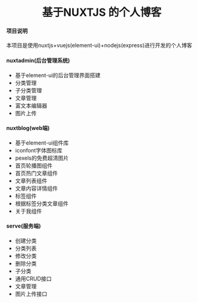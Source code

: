 <center><h1>基于NUXTJS 的个人博客</h1></center>  

#### 项目说明

本项目是使用nuxtjs+vuejs(element-ui)+nodejs(express)进行开发的个人博客

#### nuxtadmin(后台管理系统)

* 基于element-ui的后台管理界面搭建
* 分类管理
* 子分类管理
* 文章管理
* 富文本编辑器
* 图片上传

#### nuxtblog(web端)

* 基于element-ui组件库
* iconfont字体图标库
* pexels的免费超清图片
* 首页轮播图组件
* 首页热门文章组件
* 文章列表组件
* 文章内容详情组件
* 标签组件
* 根据标签分类文章组件
* 关于我组件

#### serve(服务端)

* 创建分类
* 分类列表
* 修改分类
* 删除分类
* 子分类
* 通用CRUD接口
* 文章管理
* 图片上传接口